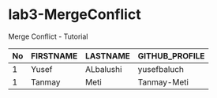 # lab3-MergeConflict
Merge Conflict - Tutorial

No  |  FIRSTNAME   |  LASTNAME | GITHUB_PROFILE
--- |  ---         |   ---     |  ---
1   |  Yusef       |ALbalushi  | yusefbaluch
1   |   Tanmay      | Meti |    Tanmay-Meti
